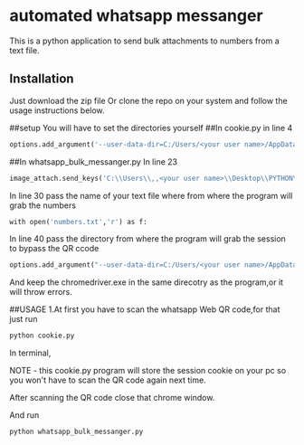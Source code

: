 # automated whatsapp messanger

This is a python application to send bulk attachments to numbers from a text file.

## Installation
Just download the zip file Or clone the repo on your system and follow the usage instructions below.

##setup
You will have to set the directories yourself
##In cookie.py
in line 4
```python
options​.​add_argument​(​'--user-data-dir=C:/Users/<your user name>/AppData/Local/Google/Chrome/for_rid'​)
```
##In whatsapp_bulk_messanger.py
In line 23
```python
​image_attach​.​send_keys​(​'C:​\\​Users​\\​,,<your user name>​\\​Desktop​\\​PYTHON​\\​tst.jpg'​)
```
In line 30 pass the name of your text file where from where the program will grab the numbers

```python
​with​ ​open​(​'numbers.txt'​,​'r'​) ​as​ ​f​:
```

In line 40 pass the directory from where the program will grab the session to bypass the QR ccode
```python
​options​.​add_argument​(​"--user-data-dir=C:/Users/<your user name>/AppData/Local/Google/Chrome/for_rid"​)
 ```

And keep the chromedriver.exe in the same direcotry as the program,or it will throw errors.


##USAGE
1.At first you have to scan the whatsapp Web QR code,for that just run
```bash
python cookie.py
```
In terminal,

NOTE - this cookie.py program will store the session cookie on your pc so you won't have to scan the QR code again next time.

After scanning the QR code close that chrome window.

And run 
```bash
python whatsapp_bulk_messanger.py
```
